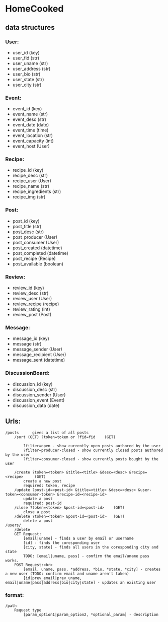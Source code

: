 # HomeCooked

## data structures
### User:
- user_id               (key)
- user_fid              (str)
- user_uname            (str)
- user_address          (str)
- user_bio              (str)
- user_state            (str)
- user_city             (str)

### Event:
- event_id              (key)
- event_name            (str)
- event_desc            (str)
- event_date            (date)
- event_time            (time)
- event_location        (str)
- event_capacity        (int)
- event_host            (User)

### Recipe:
- recipe_id             (key)
- recipe_desc           (str)
- recipe_user           (User)
- recipe_name           (str)
- recipe_ingredients    (str)
- recipe_img            (str)

### Post:
- post_id               (key)
- post_title            (str)
- post_desc             (str)
- post_producer         (User)
- post_consumer         (User)
- post_created          (datetime)
- post_completed        (datetime)
- post_recipe           (Recipe)
- post_available        (boolean)

### Review:
- review_id             (key)
- review_desc           (str)
- review_user           (User)
- review_recipe         (recipe)
- review_rating         (int)
- review_post           (Post)

### Message:
- message_id            (key)
- message               (str)
- message_sender        (User)
- message_recipient     (User)
- message_sent          (datetime)

### DiscussionBoard:
- discussion_id         (key)
- discussion_desc       (str)
- discussion_sender     (User)
- discussion_event      (Event)
- discussion_data       (date)

## Urls:
```
/posts      gives a list of all posts
    /sort (GET) ?token=token or ?fid=fid    (GET)
        
        ?filter=open - show currently open posts authored by the user
        ?filter=producer-closed - show currently closed posts authored by the user
        ?filter=consumer-closed - show currently posts bought by the user
    
    /create ?token=<token> &title=<title> &desc=<desc> &recipe=<recipe>     (GET)
        create a new post
        required: token, recipe
    /update ?post-id=<post-id> &title=<title> &desc=<desc> &user-token=<consumer-token> &recipe-id=<recipe-id>
        update a post
        required: post-id
    /close ?token=<token> &post-id=<post-id>    (GET)
        close a post
    /delete ?token=<token> &post-id=<post-id>   (GET)
        delete a post
/users/
    /delete
    GET Request:
        [email|uname] - finds a user by email or username
        [id] - finds the coresponding user
        [city, state] - finds all users in the coresponding city and state
        TODO: [email|uname, pass] - confirm the email/uname pass works.
    POST Request:<br>
        [email, uname, pass, *address, *bio, *state, *city] - creates a new user (TODO: confirm email and uname aren't taken)
        [id|prev_email|prev_uname, email|uname|pass|address|bio|city|state] - updates an existing user
```
### format:
```
/path
    Request type
        [param_option1|param_option2, *optional_param] - description
```
